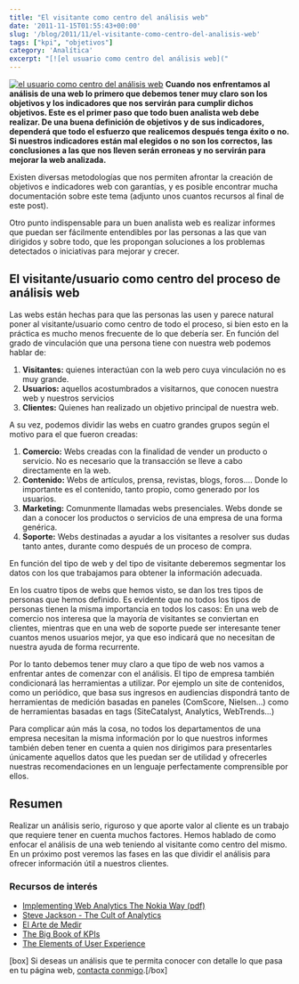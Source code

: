 ```yaml
---
title: "El visitante como centro del análisis web"
date: '2011-11-15T01:55:43+00:00'
slug: '/blog/2011/11/el-visitante-como-centro-del-analisis-web'
tags: ["kpi", "objetivos"]
category: 'Analítica'
excerpt: "[![el usuario como centro del análisis web]("
---
```

[![el usuario como centro del análisis web](http://static.squarespace.com/static/5303797ae4b0c6ad9e43f072/5303ce80e4b0400995a883d6/5303cf4de4b0400995a88c23/1392758605217/user-centered-300x188.jpg?format=original "user-centered")](http://static.squarespace.com/static/5303797ae4b0c6ad9e43f072/5303ce80e4b0400995a883d6/5303cf4de4b0400995a88c20/1392758605016/user-centered.jpg?format=original) **Cuando nos enfrentamos al análisis de una web lo primero que debemos tener muy claro son los objetivos y los indicadores que nos servirán para cumplir dichos objetivos. Este es el primer paso que todo buen analista web debe realizar. De una buena definición de objetivos y de sus indicadores, dependerá que todo el esfuerzo que realicemos después tenga éxito o no. Si nuestros indicadores están mal elegidos o no son los correctos, las conclusiones a las que nos lleven serán erroneas y no servirán para mejorar la web analizada.** <!--more-->

Existen diversas metodologías que nos permiten afrontar la creación de objetivos e indicadores web con garantías, y es posible encontrar mucha documentación sobre este tema (adjunto unos cuantos recursos al final de este post).

Otro punto indispensable para un buen analista web es realizar informes que puedan ser fácilmente entendibles por las personas a las que van dirigidos y sobre todo, que les propongan soluciones a los problemas detectados o iniciativas para mejorar y crecer.

## El visitante/usuario como centro del proceso de análisis web

Las webs están hechas para que las personas las usen y parece natural poner al visitante/usuario como centro de todo el proceso, si bien esto en la práctica es mucho menos frecuente de lo que debería ser. En función del grado de vinculación que una persona tiene con nuestra web podemos hablar de:

1. **Visitantes:** quienes interactúan con la web pero cuya vinculación no es muy grande.
2. **Usuarios:** aquellos acostumbrados a visitarnos, que conocen nuestra web y nuestros servicios
3. **Clientes:** Quienes han realizado un objetivo principal de nuestra web.

A su vez, podemos dividir las webs en cuatro grandes grupos según el motivo para el que fueron creadas:

1. **Comercio:** Webs creadas con la finalidad de vender un producto o servicio. No es necesario que la transacción se lleve a cabo directamente en la web.
2. **Contenido:** Webs de artículos, prensa, revistas, blogs, foros.... Donde lo importante es el contenido, tanto propio, como generado por los usuarios.
3. **Marketing:** Comunmente llamadas webs presenciales. Webs donde se dan a conocer los productos o servicios de una empresa de una forma genérica.
4. **Soporte:** Webs destinadas a ayudar a los visitantes a resolver sus dudas tanto antes, durante como después de un proceso de compra.

En función del tipo de web y del tipo de visitante deberemos segmentar los datos con los que trabajamos para obtener la información adecuada.

En los cuatro tipos de webs que hemos visto, se dan los tres tipos de personas que hemos definido. Es evidente que no todos los tipos de personas tienen la misma importancia en todos los casos: En una web de comercio nos interesa que la mayoría de visitantes se conviertan en clientes, mientras que en una web de soporte puede ser interesante tener cuantos menos usuarios mejor, ya que eso indicará que no necesitan de nuestra ayuda de forma recurrente.

Por lo tanto debemos tener muy claro a que tipo de web nos vamos a enfrentar antes de comenzar con el análisis. El tipo de empresa también condicionará las herramientas a utilizar. Por ejemplo un site de contenidos, como un periódico, que basa sus ingresos en audiencias dispondrá tanto de herramientas de medición basadas en paneles (ComScore, Nielsen...) como de herramientas basadas en tags (SiteCatalyst, Analytics, WebTrends...)

Para complicar aún más la cosa, no todos los departamentos de una empresa necesitan la misma información por lo que nuestros informes también deben tener en cuenta a quien nos dirigimos para presentarles únicamente aquellos datos que les puedan ser de utilidad y ofrecerles nuestras recomendaciones en un lenguaje perfectamente comprensible por ellos.

## Resumen

Realizar un análisis serio, riguroso y que aporte valor al cliente es un trabajo que requiere tener en cuenta muchos factores. Hemos hablado de como enfocar el análisis de una web teniendo al visitante como centro del mismo. En un próximo post veremos las fases en las que dividir el análisis para ofrecer información útil a nuestros clientes.

### Recursos de interés

- [Implementing Web Analytics The Nokia Way (pdf)](http://www.visualrevenue.com/media/pdf/Implementing_WA_Nokia.pdf "the nokia way")
- [Steve Jackson - The Cult of Analytics](http://www.amazon.com/Cult-Analytics-strategies-Emarketing-Essentials/dp/1856176118 "Cult of Analytics")
- [El Arte de Medir](http://static.squarespace.com/static/5303797ae4b0c6ad9e43f072/5303ce80e4b0400995a883d6/5303cf35e4b0400995a88b0c/1392758581676/?format=original "El Arte de Medir")
- [The Big Book of KPIs](http://www.webanalyticsdemystified.com/content/books.asp "The Big Book of KPIs")
- [The Elements of User Experience](http://www.amazon.com/Elements-User-Experience-User-Centered-Design/dp/0321683684/ref=sr_1_1?s=books&ie=UTF8&qid=1321314510&sr=1-1 "The Elements of User Experience")

[box] Si deseas un análisis que te permita conocer con detalle lo que pasa en tu página web, [contacta conmigo](http://static.squarespace.com/static/5303797ae4b0c6ad9e43f072/5303ce80e4b0400995a883d6/5303cf44e4b0400995a88ba5/1392758596086/?format=original "Contactar").[/box]

